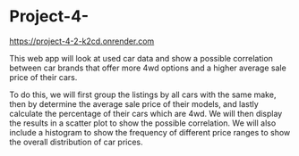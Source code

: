 # Project-4-

https://project-4-2-k2cd.onrender.com

  This web app will look at used car data and show a possible correlation between car brands that offer more 4wd options and a higher average sale price of their cars. 

  To do this, we will first group the listings by all cars with the same make, then by determine the average sale price of their models, and lastly calculate the percentage of their cars which are 4wd. We will then display the results in a scatter plot to show the possible correlation. We will also include a histogram to show the frequency of different price ranges to show the overall distribution of car prices. 
